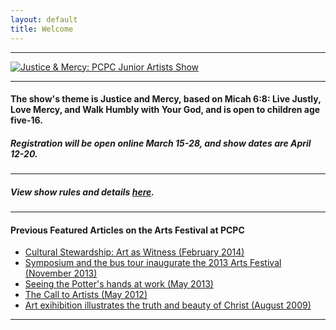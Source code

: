 ```yaml
---
layout: default
title: Welcome
---
```


* * *

[![Justice & Mercy: PCPC Junior Artists Show](http://pcpc.org/image/2/980/0/5/0/uploads/images/events/banners/childrens-art-show-banner-52e049ca30b57.png)](http://pcpc.org/events/detail/9208/justice-and-mercy-jr-artist-show/)

* * *

#### The show's theme is Justice and Mercy, based on Micah 6:8: Live Justly, Love Mercy, and Walk Humbly with Your God, and is open to children age five-16. 

##### Registration will be open online **March 15-28**, and show dates are **April 12-20**. 

* * *

##### View show rules and details [**here**](http://pcpc.org/workspace/uploads/files/2014-jr.-artist-show-rules-52dd4bd247289.pdf). 

* * *

#### Previous Featured Articles on the Arts Festival at PCPC

- [Cultural Stewardship: Art as Witness (February 2014)](http://static.pcpc.org/articles/witness/201402_witness.pdf)
- [Symposium and the bus tour inaugurate the 2013 Arts Festival (November 2013)](http://static.pcpc.org/articles/witness/201311_witness.pdf)
- [Seeing the Potter's hands at work (May 2013)](http://static.pcpc.org/articles/witness/201305_witness.pdf)
- [The Call to Artists (May 2012)](http://static.pcpc.org/articles/witness/201205_witness.pdf)
- [Art exihibition illustrates the truth and beauty of Christ (August 2009)](http://static.pcpc.org/articles/witness/200908_witness.pdf)

* * *